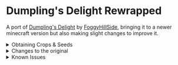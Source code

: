 # Dumpling's Delight Rewrapped
A port of [Dumpling's Delight](https://modrinth.com/mod/dumplings-delight) by [FoggyHillSide](https://modrinth.com/user/FoggyHillside), bringing it to a newer minecraft version but also making slight changes to improve it.

<details>
<summary>Obtaining Crops & Seeds</summary>

- Seeds can be found in village houses, or bought from the wandering trader
- Crops can occasionally be found growing in village farms

</details>

<details>
<summary>Changes to the original</summary>

- toned down wonton food value
- rabbit meat dumpling now takes either rabbit meat or foot instead of both
- chinese cabbage and garlic can be re-crafted from their leaves and cloves respectively
- crops, seeds, and dumplings now compostable
- villagers and wandering traders can trade (configurable) and plant crops and seeds
- villages occasionally can generate with crops on their farms (configurable)
- calamari loot modifier now uses a loot table instead of hardcoded item drop
    - changed drop calculations, and is now affected by looting
- glow squids also drop calamari in addition to regular squids
- using 'c' namespace tags
- [Serene Seasons](https://modrinth.com/mod/serene-seasons) support
- config for crops appearing as chest loot
- some advancement adjustments
- additional language support

</details>

<details>
<summary>Known Issues</summary>

- Pork Celery Dumpling recipe visible on JEI, but uncraftable
    - The recipe needs celery from any mod that adds it, but the original Dumplings Delight didn't. A standalone celery crop for DD:R is planned.

</details>